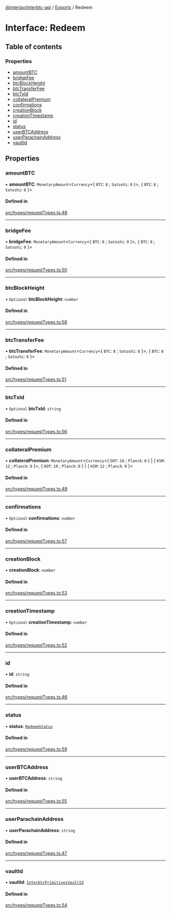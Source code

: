 [@interlay/interbtc-api](/README.md) / [Exports](/modules.md) / Redeem

# Interface: Redeem

## Table of contents

### Properties

- [amountBTC](/interfaces/Redeem.md#amountbtc)
- [bridgeFee](/interfaces/Redeem.md#bridgefee)
- [btcBlockHeight](/interfaces/Redeem.md#btcblockheight)
- [btcTransferFee](/interfaces/Redeem.md#btctransferfee)
- [btcTxId](/interfaces/Redeem.md#btctxid)
- [collateralPremium](/interfaces/Redeem.md#collateralpremium)
- [confirmations](/interfaces/Redeem.md#confirmations)
- [creationBlock](/interfaces/Redeem.md#creationblock)
- [creationTimestamp](/interfaces/Redeem.md#creationtimestamp)
- [id](/interfaces/Redeem.md#id)
- [status](/interfaces/Redeem.md#status)
- [userBTCAddress](/interfaces/Redeem.md#userbtcaddress)
- [userParachainAddress](/interfaces/Redeem.md#userparachainaddress)
- [vaultId](/interfaces/Redeem.md#vaultid)

## Properties

### <a id="amountbtc" name="amountbtc"></a> amountBTC

• **amountBTC**: `MonetaryAmount`<`Currency`<{ `BTC`: ``8`` ; `Satoshi`: ``0``  }\>, { `BTC`: ``8`` ; `Satoshi`: ``0``  }\>

#### Defined in

[src/types/requestTypes.ts:48](https://github.com/interlay/interbtc-api/blob/cc6b72b/src/types/requestTypes.ts#L48)

___

### <a id="bridgefee" name="bridgefee"></a> bridgeFee

• **bridgeFee**: `MonetaryAmount`<`Currency`<{ `BTC`: ``8`` ; `Satoshi`: ``0``  }\>, { `BTC`: ``8`` ; `Satoshi`: ``0``  }\>

#### Defined in

[src/types/requestTypes.ts:50](https://github.com/interlay/interbtc-api/blob/cc6b72b/src/types/requestTypes.ts#L50)

___

### <a id="btcblockheight" name="btcblockheight"></a> btcBlockHeight

• `Optional` **btcBlockHeight**: `number`

#### Defined in

[src/types/requestTypes.ts:58](https://github.com/interlay/interbtc-api/blob/cc6b72b/src/types/requestTypes.ts#L58)

___

### <a id="btctransferfee" name="btctransferfee"></a> btcTransferFee

• **btcTransferFee**: `MonetaryAmount`<`Currency`<{ `BTC`: ``8`` ; `Satoshi`: ``0``  }\>, { `BTC`: ``8`` ; `Satoshi`: ``0``  }\>

#### Defined in

[src/types/requestTypes.ts:51](https://github.com/interlay/interbtc-api/blob/cc6b72b/src/types/requestTypes.ts#L51)

___

### <a id="btctxid" name="btctxid"></a> btcTxId

• `Optional` **btcTxId**: `string`

#### Defined in

[src/types/requestTypes.ts:56](https://github.com/interlay/interbtc-api/blob/cc6b72b/src/types/requestTypes.ts#L56)

___

### <a id="collateralpremium" name="collateralpremium"></a> collateralPremium

• **collateralPremium**: `MonetaryAmount`<`Currency`<{ `DOT`: ``10`` ; `Planck`: ``0``  } \| { `KSM`: ``12`` ; `Planck`: ``0``  }\>, { `DOT`: ``10`` ; `Planck`: ``0``  } \| { `KSM`: ``12`` ; `Planck`: ``0``  }\>

#### Defined in

[src/types/requestTypes.ts:49](https://github.com/interlay/interbtc-api/blob/cc6b72b/src/types/requestTypes.ts#L49)

___

### <a id="confirmations" name="confirmations"></a> confirmations

• `Optional` **confirmations**: `number`

#### Defined in

[src/types/requestTypes.ts:57](https://github.com/interlay/interbtc-api/blob/cc6b72b/src/types/requestTypes.ts#L57)

___

### <a id="creationblock" name="creationblock"></a> creationBlock

• **creationBlock**: `number`

#### Defined in

[src/types/requestTypes.ts:53](https://github.com/interlay/interbtc-api/blob/cc6b72b/src/types/requestTypes.ts#L53)

___

### <a id="creationtimestamp" name="creationtimestamp"></a> creationTimestamp

• `Optional` **creationTimestamp**: `number`

#### Defined in

[src/types/requestTypes.ts:52](https://github.com/interlay/interbtc-api/blob/cc6b72b/src/types/requestTypes.ts#L52)

___

### <a id="id" name="id"></a> id

• **id**: `string`

#### Defined in

[src/types/requestTypes.ts:46](https://github.com/interlay/interbtc-api/blob/cc6b72b/src/types/requestTypes.ts#L46)

___

### <a id="status" name="status"></a> status

• **status**: [`RedeemStatus`](/enums/RedeemStatus.md)

#### Defined in

[src/types/requestTypes.ts:59](https://github.com/interlay/interbtc-api/blob/cc6b72b/src/types/requestTypes.ts#L59)

___

### <a id="userbtcaddress" name="userbtcaddress"></a> userBTCAddress

• **userBTCAddress**: `string`

#### Defined in

[src/types/requestTypes.ts:55](https://github.com/interlay/interbtc-api/blob/cc6b72b/src/types/requestTypes.ts#L55)

___

### <a id="userparachainaddress" name="userparachainaddress"></a> userParachainAddress

• **userParachainAddress**: `string`

#### Defined in

[src/types/requestTypes.ts:47](https://github.com/interlay/interbtc-api/blob/cc6b72b/src/types/requestTypes.ts#L47)

___

### <a id="vaultid" name="vaultid"></a> vaultId

• **vaultId**: [`InterbtcPrimitivesVaultId`](/interfaces/InterbtcPrimitivesVaultId.md)

#### Defined in

[src/types/requestTypes.ts:54](https://github.com/interlay/interbtc-api/blob/cc6b72b/src/types/requestTypes.ts#L54)
